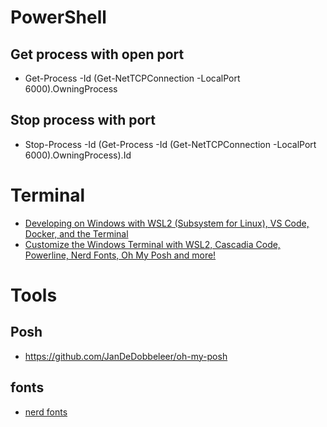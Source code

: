 
# PowerShell

## Get process with open port
* Get-Process -Id (Get-NetTCPConnection -LocalPort 6000).OwningProcess

## Stop process with port
* Stop-Process -Id (Get-Process -Id (Get-NetTCPConnection -LocalPort 6000).OwningProcess).Id


# Terminal

* [Developing on Windows with WSL2 (Subsystem for Linux), VS Code, Docker, and the Terminal](https://www.youtube.com/watch?v=A0eqZujVfYU&t=611s)
* [Customize the Windows Terminal with WSL2, Cascadia Code, Powerline, Nerd Fonts, Oh My Posh and more!](https://www.youtube.com/watch?v=oHhiMf_6exY)


# Tools

## Posh

* https://github.com/JanDeDobbeleer/oh-my-posh

## fonts

* [nerd fonts](https://www.nerdfonts.com/)
